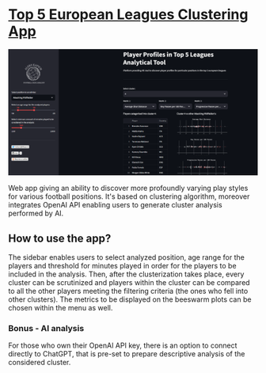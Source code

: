 # [Top 5 European Leagues Clustering App](https://clustering-top5leagues-alekskapich.streamlit.app/)

![](https://raw.githubusercontent.com/AKapich/Football_Clustering_App/main/screenshot.png)

Web app giving an ability to discover more profoundly varying play styles for various football positions.
It's based on clustering algorithm, moreover integrates OpenAI API enabling users to generate cluster analysis performed by AI.

## How to use the app?
The sidebar enables users to select analyzed position, age range for the players and threshold for minutes played in order for the players to be included in the analysis.
Then, after the clusterization takes place, every cluster can be scrutinized and players within the cluster can be compared to all the other players meeting the filtering criteria (the ones who fell into other clusters). The metrics to be displayed on the beeswarm plots can be chosen within the menu as well.

### Bonus - AI analysis
For those who own their OpenAI API key, there is an option to connect directly to ChatGPT, that is pre-set to prepare descriptive analysis of the considered cluster.
